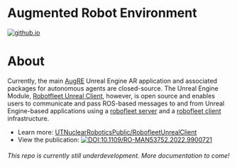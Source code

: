 # Augmented Robot Environment
[![github.io](https://img.shields.io/badge/github.io-HomePage-black.svg)](https://utnuclearroboticspublic.github.io/Augmented-Robot-Environment/)

# About
Currently, the main [AugRE](https://github.com/UTNuclearRobotics/Augmented-Robot-Environment) Unreal Engine AR application and associated packages for autonomous agents are closed-source. The Unreal Engine Module, [Robotfleet Unreal Client](https://github.com/UTNuclearRoboticsPublic/RobofleetUnrealClient), however, is open source and enables users to communicate and pass ROS-based messages to and from Unreal Engine-based applications using a [robofleet server](https://github.com/UTNuclearRobotics/robofleet_server) and a [robofleet client](https://github.com/UTNuclearRobotics/robofleet_client) infrastructure. 

* Learn more: [UTNuclearRoboticsPublic/RobofleetUnrealClient](https://github.com/UTNuclearRoboticsPublic/RobofleetUnrealClient)
* View the publication: [![DOI:10.1109/RO-MAN53752.2022.9900721](https://zenodo.org/badge/DOI/10.1109/RO-MAN53752.2022.9900721.svg)](https://doi.org/10.1109/RO-MAN53752.2022.9900721)

###### This repo is currently still underdevelopment. More documentation to come!
